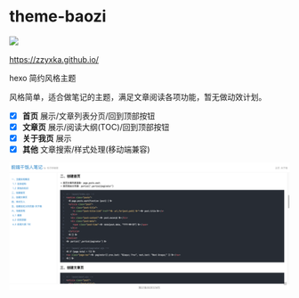 # theme-baozi

![](https://raw.githubusercontent.com/zzyxka/images/main/favoicn.ico)

https://zzyxka.github.io/

hexo 简约风格主题

风格简单，适合做笔记的主题，满足文章阅读各项功能，暂无做动效计划。

- [x] **首页** 展示/文章列表分页/回到顶部按钮
- [x] **文章页** 展示/阅读大纲(TOC)/回到顶部按钮
- [x] **关于我页** 展示
- [x] **其他** 文章搜索/样式处理(移动端兼容)

![](https://raw.githubusercontent.com/zzyxka/images/main/20220709174231.png)
